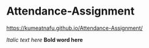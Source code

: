 # Attendance-Assignment

https://kumeatnafu.github.io/Attendance-Assignment/

_Italic text here_ 
**Bold word here**